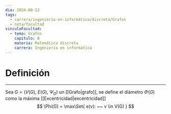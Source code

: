 ```yaml
---
dia: 2024-08-12
tags:
  - carrera/ingeniería-en-informática/discreta/Grafos
  - nota/facultad
vinculoFacultad:
  - tema: Grafos
    capitulo: 8
    materia: Matemática discreta
    carrera: Ingeniería en informática
---
```

# Definición
---
Sea $G = \big( V(G),~E(G),~\Psi_G \big)$ un [[Grafo|grafo]], se define el diámetro $\Phi(G)$ como la máxima [[Excentricidad|excentricidad]] $$ \Phi(G) = \max\Set{ e(v): ~~ v \in V(G) } $$